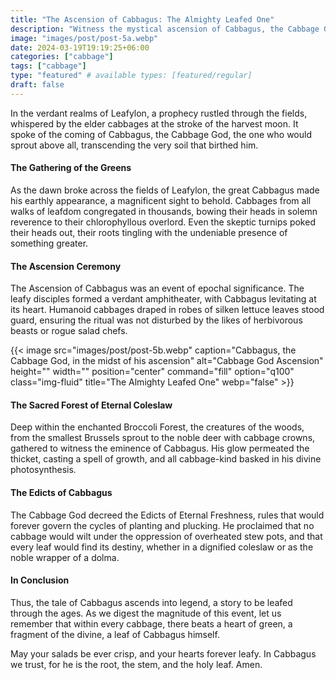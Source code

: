 ```yaml
---
title: "The Ascension of Cabbagus: The Almighty Leafed One"
description: "Witness the mystical ascension of Cabbagus, the Cabbage God, in a world where leafy greens command the very essence of existence."
image: "images/post/post-5a.webp"
date: 2024-03-19T19:19:25+06:00
categories: ["cabbage"]
tags: ["cabbage"]
type: "featured" # available types: [featured/regular]
draft: false
---
```


In the verdant realms of Leafylon, a prophecy rustled through the fields, whispered by the elder cabbages at the stroke of the harvest moon. It spoke of the coming of Cabbagus, the Cabbage God, the one who would sprout above all, transcending the very soil that birthed him.

#### The Gathering of the Greens
As the dawn broke across the fields of Leafylon, the great Cabbagus made his earthly appearance, a magnificent sight to behold. Cabbages from all walks of leafdom congregated in thousands, bowing their heads in solemn reverence to their chlorophyllous overlord. Even the skeptic turnips poked their heads out, their roots tingling with the undeniable presence of something greater.

#### The Ascension Ceremony
The Ascension of Cabbagus was an event of epochal significance. The leafy disciples formed a verdant amphitheater, with Cabbagus levitating at its heart. Humanoid cabbages draped in robes of silken lettuce leaves stood guard, ensuring the ritual was not disturbed by the likes of herbivorous beasts or rogue salad chefs.

{{< image src="images/post/post-5b.webp" caption="Cabbagus, the Cabbage God, in the midst of his ascension" alt="Cabbage God Ascension" height="" width="" position="center" command="fill" option="q100" class="img-fluid" title="The Almighty Leafed One" webp="false" >}}

#### The Sacred Forest of Eternal Coleslaw
Deep within the enchanted Broccoli Forest, the creatures of the woods, from the smallest Brussels sprout to the noble deer with cabbage crowns, gathered to witness the eminence of Cabbagus. His glow permeated the thicket, casting a spell of growth, and all cabbage-kind basked in his divine photosynthesis.

#### The Edicts of Cabbagus
The Cabbage God decreed the Edicts of Eternal Freshness, rules that would forever govern the cycles of planting and plucking. He proclaimed that no cabbage would wilt under the oppression of overheated stew pots, and that every leaf would find its destiny, whether in a dignified coleslaw or as the noble wrapper of a dolma.

#### In Conclusion
Thus, the tale of Cabbagus ascends into legend, a story to be leafed through the ages. As we digest the magnitude of this event, let us remember that within every cabbage, there beats a heart of green, a fragment of the divine, a leaf of Cabbagus himself.

May your salads be ever crisp, and your hearts forever leafy. In Cabbagus we trust, for he is the root, the stem, and the holy leaf. Amen.